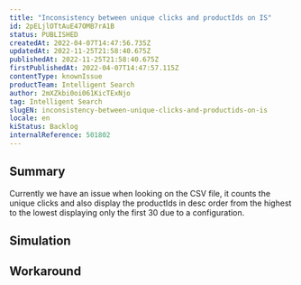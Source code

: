 ```yaml
---
title: "Inconsistency between unique clicks and productIds on IS"
id: 2pELjlOTtAuE47OMB7rA1B
status: PUBLISHED
createdAt: 2022-04-07T14:47:56.735Z
updatedAt: 2022-11-25T21:58:40.675Z
publishedAt: 2022-11-25T21:58:40.675Z
firstPublishedAt: 2022-04-07T14:47:57.115Z
contentType: knownIssue
productTeam: Intelligent Search
author: 2mXZkbi0oi061KicTExNjo
tag: Intelligent Search
slugEN: inconsistency-between-unique-clicks-and-productids-on-is
locale: en
kiStatus: Backlog
internalReference: 501802
---
```


## Summary


Currently we have an issue when looking on the CSV file, it counts the unique clicks and also display the productIds in desc order from the highest to the lowest displaying only the first 30 due to a configuration.



## Simulation



## Workaround




